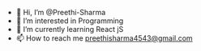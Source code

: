 - 👋 Hi, I’m @Preethi-Sharma
- 👀 I’m interested in Programming
- 🌱 I’m currently learning React jS
- 📫 How to reach me preethisharma4543@gmail.com

